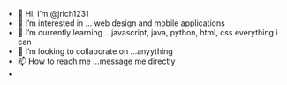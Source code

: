 - 👋 Hi, I’m @jrich1231
- 👀 I’m interested in ... web design and mobile applications
- 🌱 I’m currently learning ...javascript, java, python, html, css everything i can 
- 💞️ I’m looking to collaborate on ...anyything
- 📫 How to reach me ...message me directly
- 

<!---
jrich1231/jrich1231 is a ✨ special ✨ repository because its `README.md` (this file) appears on your GitHub profile.
You can click the Preview link to take a look at your changes.
--->
